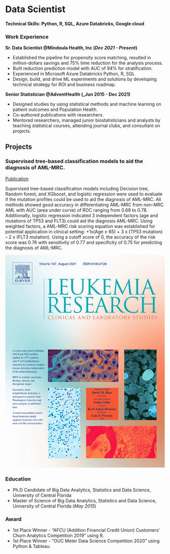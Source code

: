 # Data Scientist
#### Technical Skills: Python, R, SQL, Azure Databricks, Google cloud

### Work Experience
**Sr. Data Scientist @Mindoula Health, Inc (_Dec 2021 - Present_)**
- Established the pipeline for propensity score matching, resulted in million-dollars savings and 75% time reduction for the analysis process.
- Built reduction prediction model with AUC of 94% for stratification.
- Experienced in Microsoft Azure Databricks Python, R, SQL
- Design, build, and drive ML experiments and solutions by developing technical strategy for ROI and business roadmap.

**Senior Statistician @AdventHealth (_Jun 2015 - Dec 2021)**
- Designed studies by using statistical methods and machine learning on patient outcomes and Population Health.
- Co-authored publications with researchers.
- Mentored researchers, managed junior biostatisticians and analysts by teaching statistical courses, attending journal clubs, and consultant on projects.

## Projects
### Supervised tree-based classification models to aid the diagnosis of AML-MRC.
[Publication](https://doi.org/10.1016/j.leukres.2021.106701)

 Supervised tree-based classification models including Decision tree, Random forest, and XGboost, and logistic regression were used to evaluate if the mutation profiles could be used to aid the diagnosis of AML-MRC. All methods showed good accuracy in differentiating AML-MRC from non-MRC AML with AUC (area under curve) of ROC ranging from 0.69 to 0.78. Additionally, logistic regression indicated 3 independent factors (age and mutations of TP53 and FLT3) could aid the diagnosis AML-MRC. Using weighted factors, a AML-MRC risk scoring equation was established for potential application in clinical setting: +1x(Age ≥ 65) + 3 x (TP53 mutation) – 2 x (FLT3 mutation). Using a cutoff score of 0, the accuracy of the risk score was 0.76 with sensitivity of 0.77 and specificity of 0.75 for predicting the diagnosis of AML-MRC.
 
![Predict AML-MRC](/featured.jpg)
  
### Education
- Ph.D Candidate of Big Data Analytics, Statistics and Data Science, University of Central Florida
- Master of Science of Big Data Analytics, Statistics and Data Science, University of Central Florida (_May 2015_)

### Award
- 1st Place Winner - “AFCU (Addition Financial Credit Union) Customers’ Churn Analytics Competition 2019” using R.
- 1st Place Winner - “OUC Meter Data Science Competition 2020” using Python & Tableau.

